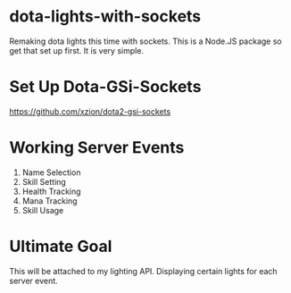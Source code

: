 # dota-lights-with-sockets
Remaking dota lights this time with sockets. This is a Node.JS package so get that set up first. It is very simple. 

# Set Up Dota-GSi-Sockets
https://github.com/xzion/dota2-gsi-sockets

# Working Server Events
1) Name Selection
2) Skill Setting
3) Health Tracking
4) Mana Tracking
5) Skill Usage

# Ultimate Goal
This will be attached to my lighting API. Displaying certain lights for each server event.
